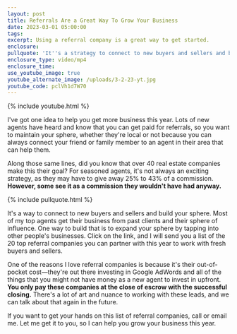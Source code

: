 ```yaml
---
layout: post
title: Referrals Are a Great Way To Grow Your Business
date: 2023-03-01 05:00:00
tags:
excerpt: Using a referral company is a great way to get started.
enclosure:
pullquote: 'It''s a strategy to connect to new buyers and sellers and build your sphere. '
enclosure_type: video/mp4
enclosure_time:
use_youtube_image: true
youtube_alternate_image: /uploads/3-2-23-yt.jpg
youtube_code: pclVh1d7W70
---
```

{% include youtube.html %}

I've got one idea to help you get more business this year. Lots of new agents have heard and know that you can get paid for referrals, so you want to maintain your sphere, whether they're local or not because you can always connect your friend or family member to an agent in their area that can help them.

Along those same lines, did you know that over 40 real estate companies make this their goal? For seasoned agents, it's not always an exciting strategy, as they may have to give away 25% to 43% of a commission. **However, some see it as a commission they wouldn't have had anyway.**

{% include pullquote.html %}

It's a way to connect to new buyers and sellers and build your sphere. Most of my top agents get their business from past clients and their sphere of influence. One way to build that is to expand your sphere by tapping into other people's businesses. Click on the link, and I will send you a list of the 20 top referral companies you can partner with this year to work with fresh buyers and sellers.

One of the reasons I love referral companies is because it's their out-of-pocket cost—they're out there investing in Google AdWords and all of the things that you might not have money as a new agent to invest in upfront. **You only pay these companies at the close of escrow with the successful closing.** There's a lot of art and nuance to working with these leads, and we can talk about that again in the future.

If you want to get your hands on this list of referral companies, call or email me. Let me get it to you, so I can help you grow your business this year.